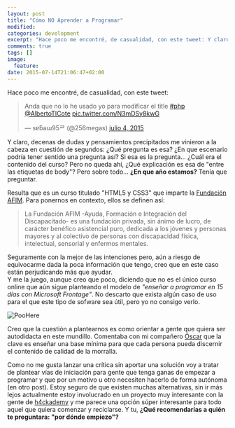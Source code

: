 ```yaml
---
layout: post
title: "Cómo NO Aprender a Programar"
modified:
categories: development
excerpt: "Hace poco me encontré, de casualidad, con este tweet: Y claro, decenas de dudas y pensamientos precipitados me vinieron a la cabeza en cuestión de segundos: ¿Qué pregunta es esa? ¿En que escenario podría tener sentido una pregunta así? Si esa es la pregunta... ¿Cuál era el contenido del curso? Pero no queda ahí"
comments: true
tags: []
image:
  feature:
date: 2015-07-14T21:06:47+02:00
---
```


Hace poco me encontré, de casualidad, con este tweet:

<blockquote class="twitter-tweet" lang="es"><p lang="es" dir="ltr">Anda que no lo he usado yo para modificar el title <a href="https://twitter.com/hashtag/php?src=hash">#php</a> <a href="https://twitter.com/AlbertoTICote">@AlbertoTICote</a> <a href="http://t.co/N3mDSy8kwG">pic.twitter.com/N3mDSy8kwG</a></p>&mdash; sɐƃәɯ95ᄅ (@256megas) <a href="https://twitter.com/256megas/status/617239205522079744">julio 4, 2015</a></blockquote>
<script async src="//platform.twitter.com/widgets.js" charset="utf-8"></script>

Y claro, decenas de dudas y pensamientos precipitados me vinieron a la cabeza en cuestión de segundos: ¿Qué pregunta es esa? ¿En que escenario podría tener sentido una pregunta así? Si esa es la pregunta... ¿Cuál era el contenido del curso? Pero no queda ahí, ¿Qué explicación es esa de "entre las etiquetas de body"? Pero sobre todo... <strong>¿En que año estamos?</strong> Tenía que preguntar.


Resulta que es un curso titulado "HTML5 y CSS3" que imparte la [Fundación AFIM](http://www.fundacionafim.org/). Para ponernos en contexto, ellos se definen así:

<blockquote>
La Fundación AFIM -Ayuda, Formación e Integración del Discapacitado- es una fundación privada, sin ánimo de lucro, de carácter benéfico asistencial puro, dedicada a los jóvenes y personas mayores y al colectivo de personas con discapacidad física, intelectual, sensorial y enfermos mentales.
</blockquote>

Seguramente con la mejor de las intenciones pero, aún a riesgo de equivocarme dada la poca información que tengo, creo que en este caso están perjudicando más que ayudar.  
Y me la juego, aunque creo que poco, diciendo que no es el único curso online que aún sigue planteando el modelo de *"enseñar a programar en 15 días con Microsoft Frontage"*. No descarto que exista algún caso de uso para el que este tipo de sofware sea útil, pero yo no consigo verlo.

![PooHere](/images/poo.gif)


Creo que la cuestión a plantearnos es como orientar a gente que quiera ser autodidacta en este mundillo. Comentaba con mi compañero [Óscar](https://twitter.com/Osukaru80) que la clave es enseñar una base mínima para que cada persona pueda discernir el contenido de calidad de la morralla.

Como no me gusta lanzar una crítica sin aportar una solución voy a tratar de plantear vías de iniciación para gente que tenga ganas de empezar a programar y que por un motivo u otro necesiten hacerlo de forma autónoma (en otro post). Estoy seguro de que existen muchas alternativas, sin ir más lejos actualmente estoy involucrado en un proyecto muy interesante con la gente de [h4ckademy](http://www.h4ckademy.com/) y me parece una opción súper interesante para todo aquel que quiera comenzar y reciclarse. Y tu, **¿Qué recomendarías a quién te preguntara: "por dónde empiezo"?**


